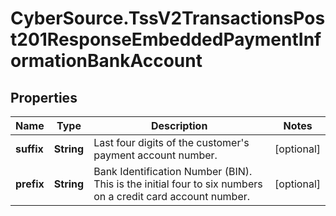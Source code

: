 # CyberSource.TssV2TransactionsPost201ResponseEmbeddedPaymentInformationBankAccount

## Properties
Name | Type | Description | Notes
------------ | ------------- | ------------- | -------------
**suffix** | **String** | Last four digits of the customer's payment account number.  | [optional] 
**prefix** | **String** | Bank Identification Number (BIN). This is the initial four to six numbers on a credit card account number.  | [optional] 


